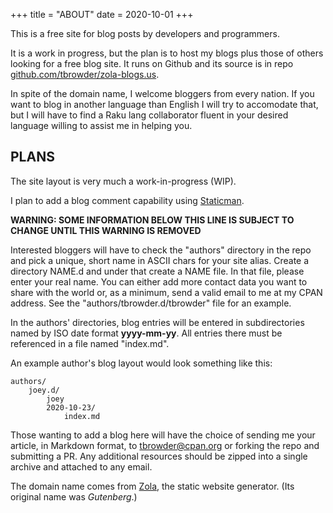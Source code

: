 +++
title = "ABOUT"
date = 2020-10-01
+++

This is a free site for blog posts by
developers and programmers.

It is a work in progress, but the plan is to host
my blogs plus those of others looking for a free
blog site. It runs on Github and its source
is in repo [github.com/tbrowder/zola-blogs.us](https://github.com/tbrowder/zola-blogs.us).

In spite of the domain name, I welcome bloggers from
every nation. If you want to blog in another language
than English I will try to accomodate that,
but I will have to find a Raku lang collaborator fluent
in your desired language willing
to assist me in helping you.

## PLANS

The site layout is very much a work-in-progress (WIP).

I plan to add a blog comment capability using [Staticman](https://staticman.net).

**WARNING: SOME INFORMATION BELOW THIS LINE IS SUBJECT TO CHANGE
UNTIL THIS WARNING IS REMOVED**

Interested bloggers will have to check the "authors"
directory in the repo and pick a unique, short name
in ASCII chars for your site alias. Create a
directory NAME.d and under that create a NAME file.
In that file,
please enter your real name. You can either add more
contact data you want to share with the world or,
as a minimum, send a valid email to me at my
CPAN address. See the "authors/tbrowder.d/tbrowder"
file for an example.

In the authors' directories, blog entries will be
entered in subdirectories named by ISO date format **yyyy-mm-yy**.
All entries there must be referenced in a file named "index.md".

An example author's blog layout would look something like
this:

```
authors/
    joey.d/
        joey
        2020-10-23/
            index.md
```

Those wanting to add a blog here will have the
choice of sending me your article, in Markdown
format, to [tbrowder@cpan.org](mailto:tbrowder@cpan.org) or
forking the repo and submitting
a PR. Any additional resources should be zipped into a
single archive and attached to any email.

The domain name comes from [Zola](https://getzola.org), the static
website generator. (Its original name was
*Gutenberg*.)
